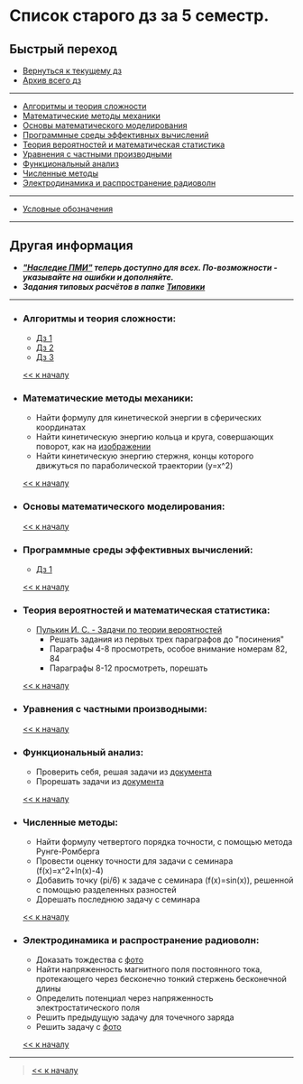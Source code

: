 # Список старого дз за 5 семестр.

## Быстрый переход

- [Вернуться к текущему дз](../README.md#Список-текущего-и-будущего-дз)
- [Архив всего дз](Архив_дз.md)

***

- [Алгоритмы и теория сложности](#Алгоритмы-и-теория-сложности)
- [Математические методы механики](#Математические-методы-механики)
- [Основы математического моделирования](#Основы-математического-моделирования)
- [Программные среды эффективных вычислений](#Программные-среды-эффективных-вычислений)
- [Теория вероятностей и математическая статистика](#Теория-вероятностей-и-математическая-статистика)
- [Уравнения с частными производными](#Уравнения-с-частными-производными)
- [Функциональный анализ](#Функциональный-анализ)
- [Численные методы](#Численные-методы)
- [Электродинамика и распространение радиоволн](#Электродинамика-и-распространение-радиоволн)

***
    
- [Условные обозначения](#Условные-обозначения)

***

## Другая информация

- __*["Наследие ПМИ"](https://github.com/appliedMathematicsAndComputerScience/PMI_legacy) теперь доступно для всех. По-возможности - указывайте на ошибки и дополняйте.*__
- __*Задания типовых расчётов в папке [Типовики](https://github.com/nektonick/KMBO-01-homework/tree/master/%D0%A2%D0%B8%D0%BF%D0%BE%D0%B2%D0%B8%D0%BA%D0%B8)*__

***

- ### Алгоритмы и теория сложности:
    - [Дз 1](../Ресурсы/Документы/5сем/Задачи_на_дом_к_семинару_1.pdf)
    - [Дз 2](../Ресурсы/Документы/5сем/Домашнее_задание_к_семинару_2.pdf)
    - [Дз 3](../Ресурсы/Документы/5сем/Домашнее_задание_к_семинару_3.pdf)

    [<< к началу](#Быстрый-переход)

- ### Математические методы механики:
    - Найти формулу для кинетической энергии в сферических координатах
    - Найти кинетическую энергию кольца и круга, совершающих поворот, как на [изображении](../Ресурсы/Изображения/5сем/термех_1.jpg)
    - Найти кинетическую энергию стержня, концы которого движуться по параболической траектории (y=x^2)
    
    
    [<< к началу](#Быстрый-переход)
    

- ### Основы математического моделирования:
    
      
    [<< к началу](#Быстрый-переход)

- ### Программные среды эффективных вычислений:
    - [Дз 1](../Ресурсы/Документы/5сем/ОС_1.txt)
    

    [<< к началу](#Быстрый-переход) 

- ### Теория вероятностей и математическая статистика:
    - [Пулькин И. С. - Задачи по теории вероятностей](../Книги/Пулькин_И._С._-_Задачи_по_теории_вероятностей.pdf)
        - Решать задания из первых трех параграфов до "посинения"
        - Параграфы 4-8 просмотреть, особое внимание номерам 82, 84
        - Параграфы 8-12 просмотреть, порешать
    
      
    [<< к началу](#Быстрый-переход)
    
- ### Уравнения с частными производными:
    

    [<< к началу](#Быстрый-переход)

- ### Функциональный анализ:
    - Проверить себя, решая задачи из [документа](../Ресурсы/Документы/5сем/Schyotnye_mnozhestva_moschnost_mnozhestva.pdf)
    - Прорешать задачи из [документа](../Ресурсы/Документы/5сем/Metricheskie_prostranstva_2.pdf)
    
      
    [<< к началу](#Быстрый-переход)

- ### Численные методы:
    - Найти формулу четвертого порядка точности, с помощью метода Рунге-Ромберга
    - Провести оценку точности для задачи c семинара (f(x)=x^2+ln(x)-4)
    - Добавить точку (pi/6) к задаче с семинара (f(x)=sin(x)), решенной с помощью разделенных разностей
    - Дорешать последнюю задачу с семинара

      
    [<< к началу](#Быстрый-переход)

- ### Электродинамика и распространение радиоволн:
    - Доказать тождества с [фото](../Ресурсы/Изображения/5сем/ЭДиРРВ_1.jpg)
    - Найти напряженность магнитного поля постоянного тока, протекающего через бесконечно тонкий стержень бесконечной длины
    - Определить потенциал через напряженность электростатического поля
    - Решить предыдущую задачу для точечного заряда
    - Решить задачу с [фото](../Ресурсы/Изображения/5сем/ЭДиРРВ_2.jpg)
    
      
    [<< к началу](#Быстрый-переход)

***

> [<< к началу](#Быстрый-переход)